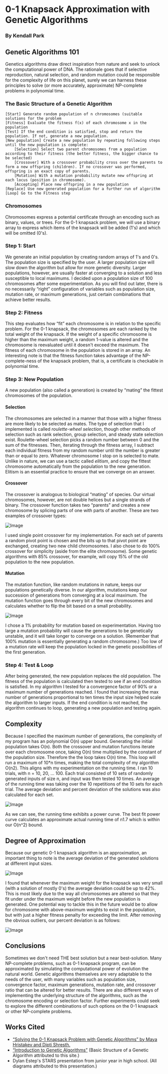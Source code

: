 # 0-1 Knapsack Approximation with Genetic Algorithms
### By Kendall Park


## Genetic Algorithms 101

Genetics algorithms draw direct inspiration from nature and seek to unlock the computational power of DNA. The rationale goes that if selective reproduction, natural selection, and random mutation could be responsible for the complexity of life on this planet, surely we can harness these principles to solve (or more accurately, approximate) NP-complete problems in polynomial time. 

### The Basic Structure of a Genetic Algorithm

    [Start] Generate random population of n chromosomes (suitable solutions for the problem
    [Fitness] Evaluate the fitness f(x) of each chromosome x in the population
    [Test] If the end condition is satisfied, stop and return the population. If not, generate a new population.
    [New population] Create a new population by repeating following steps until the new population is complete:
        [Selection] Select two parent chromosomes from a population according to their fitness (the better fitness, the bigger chance to be selected)
        [Crossover] With a crossover probability cross over the parents to form a new offspring (children). If no crossover was performed, offspring is an exact copy of parents.
        [Mutation] With a mutation probability mutate new offspring at each locus (position in chromosome).
        [Accepting] Place new offspring in a new population
    [Replace] Use new generated population for a further run of algorithm
    [Loop] Go to the Fitness step

### Chromosomes

Chromosomes express a potential certificate through an encoding such as binary, values, or trees. For the 0-1 knapsack problem, we will use a binary array to express which items of the knapsack will be added (1's) and which will be omitted (0's). 

### Step 1: Start

We generate an initial population by creating random arrays of 1's and 0's. The population size is specified by the user. A larger population size will slow down the algorithm but allow for more genetic diversity. Larger populations, however, are usually faster at converging to a solution and less susceptible to local maximums. I decided upon a population size of 100 chromosomes after some experimentation. As you will find out later, there is no necessarily “right” configuration of variables such as population size, mutation rate, or maximum generations, just certain combinations that achieve better results.

### Step 2: Fitness

This step evaluates how “fit” each chromosome is in relation to the specific problem. For the 0-1 knapsack, the chromosomes are each ranked by the total weight of the knapsack. If the weight of a specific chromosome is higher than the maximum weight, a random 1-value is altered and the chromosome is reevaluated until it doesn't exceed the maximum. The fitness of each chromosome in the population is stored in an array. An interesting note is that the fitness function takes advantage of the NP-complete-ness of the knapsack problem, that is, a certificate is checkable in polynomial time. 

### Step 3: New Population

A new population (also called a generation) is created by “mating” the fittest chromosomes of the population.

#### Selection

The chromosomes are selected in a manner that those with a higher fitness are more likely to be selected as mates. The type of selection that I implemented is called _roulette-wheel selection_, though other methods of selection such as rank selection, group selection, and steady state selection exist. Roulette-wheel selection picks a random number between 0 and the sum of the fitnesses. Then, iterating through the fitness array, I subtract each individual fitness from my random number until the number is greater than or equal to zero. Whatever chromosome I stop on is selected to mate. Unlike in nature, we can use a tactic called _elitism_, and copy the fittest chromosome automatically from the population to the new generation. Elitism is an essential practice to ensure that we converge on an answer. 

#### Crossover

The crossover is analogous to biological “mating” of species. Our virtual chromosomes, however, are not double helices but a single strands of binary. The crossover function takes two “parents” and creates a new chromosome by splicing parts of one with parts of another. These are two examples of crossover types:

![Image](file:/images/crossover.png)

I used single point crossover for my implementation. For each set of parents a random pivot point is chosen and the bits up to that pivot point are exchanged, creating two new child chromosomes. I also chose to do 100% crossover for simplicity (aside from the elite chromosome). Some genetic algorithms with 85% crossover, for example, will copy 15% of the old population to the new population. 

#### Mutation

The mutation function, like random mutations in nature, keeps our populations genetically diverse. In our algorithm, mutations keep our succession of generations from converging at a local maximum. The mutation function goes through every bit of the new chromosomes and calculates whether to flip the bit based on a small probability.

![Image](file:/images/mutation.png)

I chose a 1% probability for mutation based on experimentation. Having too large a mutation probability will cause the generations to be genetically unstable, and it will take longer to converge on a solution. (Remember that 100% mutation is essentially generating a random chromosome.) Too low of a mutation rate will keep the population locked in the genetic possibilities of the first generation.

### Step 4: Test & Loop

After being generated, the new population replaces the old population. The fitness of the population is calculated then tested to see if an end condition is satisfied. In my algorithm I tested for a convergence factor of 90% or a maximum number of generations reached. I found that increasing the max number of generations proportional to ten times the input size helped scale the algorithm to larger inputs. If the end condition is not reached, the algorithm continues to loop, generating a new population and testing again. 


## Complexity

Because I specified the maximum number of generations, the complexity of my program has an polynomial O(n) upper bound. Generating the initial population takes O(n). Both the crossover and mutation functions iterate over each chromosome once, taking O(n) time multiplied by the constant of the population size. Therefore the the loop takes O(n) time. This loop will run a maximum of 10*n times, making the total complexity of my algorithm O(n2). This aligns with my experimentation on the running time. I ran 10 trials, with n = 10, 20, ... 100. Each trial consisted of 10 sets of randomly generated inputs of size n, and input was then tested 10 times. An average of the running time was taking over the 10 repetitions of the 10 sets for each trial. The average deviation and percent deviation of the solutions was also calculated for each set. 

![Image](file:/images/runtime_vs_input_size.png)

As we can see, the running time exhibits a power curve. The best fit power curve calculates an approximate actual running time of n1.7 which is within our O(n^2) bound.


## Degree of Approximation

Because our genetic 0-1 knapsack algorithm is an approximation, an important thing to note is the average deviation of the generated solutions at different input sizes. 

![Image](percent_deviation_with_outliers.png)

I found that whenever the maximum weight for the knapsack was very small (with a solution of mostly 0's) the average deviation could be up to 42%. This is most likely due to the way all chromosomes are altered so that they fit under under the maximum weight before the new population is generated. One potential way to tackle this in the future would be to allow for chromosome with above-maximum weights to exist in the population, but with just a higher fitness penalty for exceeding the limit. After removing the obvious outliers, our percent deviation is as follows:

![Image](percent_deviation_without_outliers.png)

## Conclusions

Sometimes we don't need THE best solution but a near best-solution. Many NP-complete problems, such as 0-1 knapsack program, can be approximated by simulating the computational power of evolution the natural world. Genetic algorithms themselves are very adaptable to the needs of the user, with many variables such as population size, convergence factor, maximum generations, mutation rate, and crossover ratio that can be altered for better results. There are also different ways of implementing the underlying structure of the algorithms, such as the chromosome encoding or selection factor. Further experiments could seek to explore the different combinations of such options on the 0-1 knapsack or other NP-complete problems.

## Works Cited

- [“Solving the 0-1 Knapsack Problem with Genetic Algorithms” by Maya Hristakev and Dipti Shresth.](http://read.pudn.com/downloads119/sourcecode/math/506461/Solving%20the%200-1%20Knapsack%20Problem%20with%20Genetic%20Algorithms.pdf)
- [“Introduction to Genetic Algorithms”](http://www.obitko.com) (Basic Structure of a Genetic Algorithm attributed to this site.)
- Dylan Estep's STARS presentation from junior year in high school. (All diagrams attributed to this presentation.)
